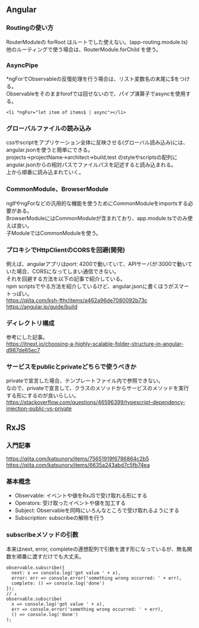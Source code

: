 ## Angular
### Routingの使い方
RouterModuleの forRoot はルートでした使えない。(app-routing.module.ts)  
他のルーティングで使う場合は、RouterModule.forChild を使う。  

### AsyncPipe
*ngForでObservableの反復処理を行う場合は、リスト変数名の末尾に$をつける。  
Observableをそのままforofでは回せないので、パイプ演算子でasyncを使用する。  
```
<li *ngFor="let item of items$ | async"></li>
```

### グローバルファイルの読み込み
cssやscriptをアプリケーション全体に反映させる(グローバル読み込み)には、angular.jsonを使うと簡単にできる。  
projects->projectName->architect->build,test
のstyleやscriptsの配列にangular.jsonからの相対パスでファイルパスを記述すると読み込まれる。  
上から順番に読み込まれていく。  

### CommonModule、BrowserModule
ngIfやngForなどの汎用的な機能を使うためにCommonModuleをimportsする必要がある。  
BrowserModuleにはCommonModuleが含まれており、app.module.tsでのみ使えば良い。  
子ModuleではCommonModuleを使う。  

### プロキシでHttpClientのCORSを回避(開発)
例えば、angularアプリはport: 4200で動いていて、APIサーバが:3000で動いていた場合、CORSになってしまい通信できない。  
それを回避する方法を以下の記事で紹介している。  
npm scriptsでやる方法を紹介しているけど、angular.jsonに書くほうがスマートっぽい。  
https://qiita.com/ksh-fthr/items/a462a96de7080092b73c  
https://angular.jp/guide/build  

### ディレクトリ構成
参考にした記事。  
https://itnext.io/choosing-a-highly-scalable-folder-structure-in-angular-d987de65ec7  

### サービスをpublicとprivateどちらで使うべきか
privateで宣言した場合、テンプレートファイル内で参照できない。  
なので、privateで宣言して、クラスのメソッドからサービスのメソッドを実行する形にするのが良いらしい。  
https://stackoverflow.com/questions/46596399/typescript-dependency-injection-public-vs-private

## RxJS
### 入門記事
https://qiita.com/katsunory/items/75651919f6786864c2b5  
https://qiita.com/katsunory/items/6635a243abd7c5fb74ea  


### 基本概念
- Observable: イベントや値をRxJSで受け取れる形にする
- Operators: 受け取ったイベントや値を加工する
- Subject: Observableを同時にいろんなところで受け取れるようにする
- Subscription: subscribeの解除を行う  

### subscribeメソッドの引数
本来はnext, error, completeの連想配列で引数を渡す形になっているが、無名関数を順番に渡すだけでも大丈夫。  
```
observable.subscribe({
  next: x => console.log('got value ' + x),
  error: err => console.error('something wrong occurred: ' + err),
  complete: () => console.log('done')
});
// ↓
observable.subscribe(
  x => console.log('got value ' + x),
  err => console.error('something wrong occurred: ' + err),
  () => console.log('done')
);
```